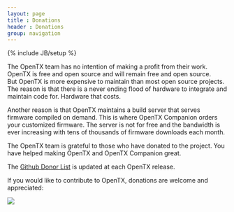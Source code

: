 ```yaml
---
layout: page
title : Donations
header : Donations
group: navigation
---
```

{% include JB/setup %}

The OpenTX team has no intention of making a profit from their work. OpenTX is free and open source and will remain free and open source.  
But OpenTX is more expensive to maintain than most open source projects. The reason is that there is a never ending flood of hardware to integrate and maintain code for. Hardware that costs.  


Another reason is that OpenTX maintains a build server that serves firmware compiled on demand. This is where OpenTX Companion orders your customized firmware. The server is not for free and the bandwidth is ever increasing with tens of thousands of firmware downloads each month.

The OpenTX team is grateful to those who have donated to the project. You have helped making OpenTX and OpenTX Companion great. 

The [Github Donor List](https://github.com/opentx/opentx/blob/next/DONATIONS.txt) is updated at each OpenTX release.

If you would like to contribute to OpenTX, donations are welcome and appreciated:

<a href="https://www.paypal.com/cgi-bin/webscr?cmd=_s-xclick&amp;hosted_button_id=DJ9MASSKVW8WN" rel="nofollow">
<img src="https://www.paypalobjects.com/en_GB/i/btn/btn_donate_LG.gif">
</a>



